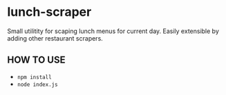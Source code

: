 # lunch-scraper
Small utilitity for scaping lunch menus for current day.
Easily extensible by adding other restaurant scrapers.

## HOW TO USE
- `npm install`
- `node index.js`
